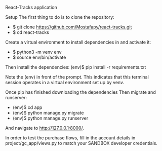 React-Tracks application

Setup
The first thing to do is to clone the repository:

- $ git clone https://github.com/Mostafapy/react-tracks.git
- $ cd react-tracks

Create a virtual environment to install dependencies in and activate it:
- $ python3 -m venv env
- $ source env/bin/activate

Then install the dependencies:
(env)$ pip install -r requirements.txt

Note the (env) in front of the prompt. This indicates that this terminal session operates in a virtual environment set up by venv.

Once pip has finished downloading the dependencies Then migrate and runserver:
- (env)$ cd app
- (env)$ python manage.py migrate
- (env)$ python manage.py runserver


And navigate to http://127.0.0.1:8000/.

In order to test the purchase flows, fill in the account details in project/gc_app/views.py to match your SANDBOX developer credentials.